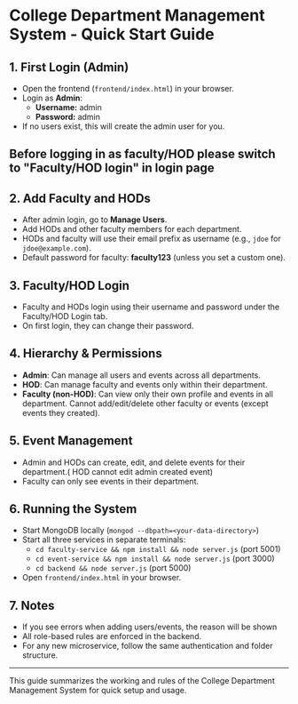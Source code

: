 # College Department Management System - Quick Start Guide

## 1. First Login (Admin)
- Open the frontend (`frontend/index.html`) in your browser.
- Login as **Admin**:
  - **Username:** admin
  - **Password:** admin
- If no users exist, this will create the admin user for you.
## Before logging in as faculty/HOD please switch to "Faculty/HOD login" in login page
## 2. Add Faculty and HODs
- After admin login, go to **Manage Users**.
- Add HODs and other faculty members for each department.
- HODs and faculty will use their email prefix as username (e.g., `jdoe` for `jdoe@example.com`).
- Default password for faculty: **faculty123** (unless you set a custom one).

## 3. Faculty/HOD Login
- Faculty and HODs login using their username and password under the Faculty/HOD Login tab.
- On first login, they can change their password.

## 4. Hierarchy & Permissions
- **Admin**: Can manage all users and events across all departments.
- **HOD**: Can manage faculty and events only within their department. 
- **Faculty (non-HOD)**: Can view only their own profile and events in all department. Cannot add/edit/delete other faculty or events (except events they created).

## 5. Event Management
- Admin and HODs can create, edit, and delete events for their department.( HOD cannot edit admin created event)
- Faculty can only see events in their department.

## 6. Running the System
- Start MongoDB locally (`mongod --dbpath=<your-data-directory>`)
- Start all three services in separate terminals:
  - `cd faculty-service && npm install && node server.js` (port 5001)
  - `cd event-service && npm install && node server.js` (port 3000)
  - `cd backend && node server.js` (port 5000)
- Open `frontend/index.html` in your browser.

## 7. Notes
- If you see errors when adding users/events, the reason will be shown 
- All role-based rules are enforced in the backend.
- For any new microservice, follow the same authentication and folder structure.

---
This guide summarizes the working and rules of the College Department Management System for quick setup and usage.